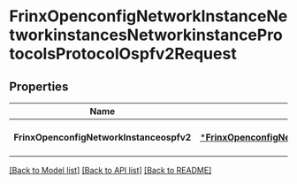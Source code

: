 # FrinxOpenconfigNetworkInstanceNetworkinstancesNetworkinstanceProtocolsProtocolOspfv2Request

## Properties
Name | Type | Description | Notes
------------ | ------------- | ------------- | -------------
**FrinxOpenconfigNetworkInstanceospfv2** | [***FrinxOpenconfigNetworkInstanceNetworkinstancesNetworkinstanceProtocolsProtocolOspfv2**](frinx.openconfig.network.instance.networkinstances.networkinstance.protocols.protocol.Ospfv2.md) |  | [optional] [default to null]

[[Back to Model list]](../README.md#documentation-for-models) [[Back to API list]](../README.md#documentation-for-api-endpoints) [[Back to README]](../README.md)


